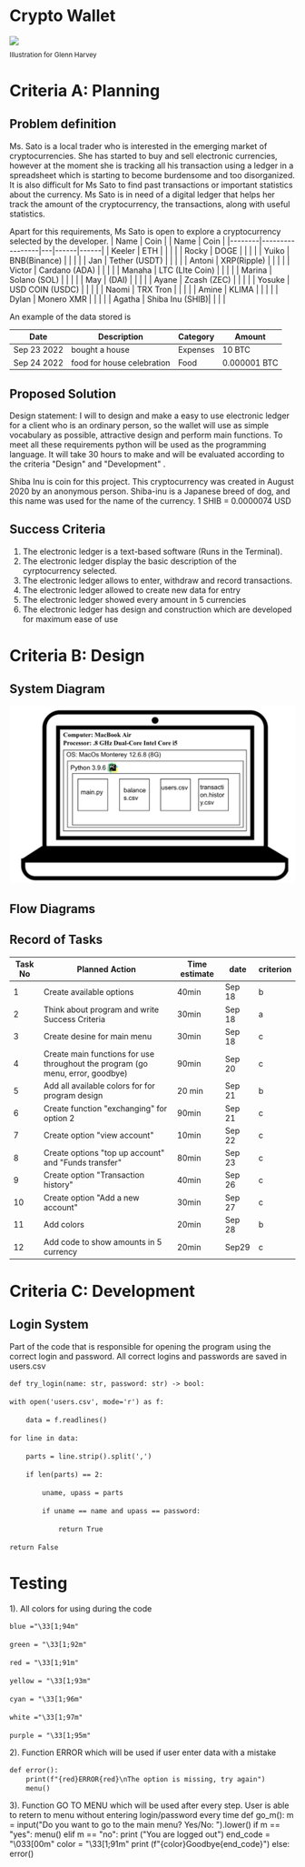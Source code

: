 # Crypto Wallet

![](22ROOSE-master768.gif)  
<sub>Illustration for Glenn Harvey</sub>

# Criteria A: Planning

## Problem definition

Ms. Sato is a local trader who is interested in the emerging market of cryptocurrencies. She has started to buy and sell electronic currencies, however at the moment she is tracking all his transaction using a ledger in a spreadsheet which is starting to become burdensome and too disorganized. It is also difficult for Ms Sato to find past transactions or important statistics about the currency. Ms Sato is in need of a digital ledger that helps her track the amount of the cryptocurrency, the transactions, along with useful statistics. 

Apart for this requirements, Ms Sato is open to explore a cryptocurrency selected by the developer.
| Name   | Coin            |   | Name | Coin |
|--------|-----------------|---|------|------|
| Keeler | ETH             |   |      |      |
| Rocky  | DOGE            |   |      |      |
| Yuiko  | BNB(Binance)    |   |      |      |
| Jan    | Tether (USDT)   |   |      |      |
| Antoni | XRP(Ripple)     |   |      |      |
| Victor | Cardano (ADA)   |   |      |      |
| Manaha | LTC (LIte Coin) |   |      |      |
| Marina | Solano (SOL)    |   |      |      |
| May    | (DAI)           |   |      |      |
| Ayane  | Zcash (ZEC)     |   |      |      |
| Yosuke  | USD COIN  (USDC)  |   |      |      |
| Naomi  |  TRX Tron       |   |      |      |
| Amine  |  KLIMA          |   |      |      |
| Dylan  | Monero XMR      |   |      |      |
| Agatha | Shiba Inu (SHIB)|   |      |      |


An example of the data stored is 

| Date | Description | Category | Amount  |
|------|-------------|----------|---------|
| Sep 23 2022 | bought a house | Expenses | 10 BTC |
| Sep 24 2022 | food for house celebration | Food | 0.000001 BTC |


## Proposed Solution

Design statement:
I will to design and make a easy to use electronic ledger for a client who is an ordinary person, so the wallet will use as simple vocabulary as possible, attractive design and perform main functions. To meet all these requirements python will be used as the programming language. It will take 30 hours to make and will be evaluated according to the criteria "Design" and "Development" .

Shiba Inu is coin for this project. This cryptocurrency was created in August 2020 by an anonymous person.  Shiba-inu is a Japanese breed of dog, and this name was used for the name of the currency. 1 SHIB = 0.0000074 USD


## Success Criteria
1. The electronic ledger is a text-based software (Runs in the Terminal).
2. The electronic ledger display the basic description of the cyrptocurrency selected.
3. The electronic ledger allows to enter, withdraw and record transactions.
4. The electronic ledger allowed to create new data for entry
5. The electronic ledger showed every amount in 5 currencies
6. The electronic ledger has design and construction which are developed for maximum ease of use

# Criteria B: Design

## System Diagram
![Image alt](https://github.com/agathasuarez/Unit-1-2024/blob/main/project/Image_20231002_223238_091.jpeg)

## Flow Diagrams


## Record of Tasks


| Task No  | Planned Action | Time estimate | date |  criterion  |
|------|-------------|----------|---------| --------|
| 1       | Create available options| 40min  | Sep 18  | b   | 
|2| Think about program and write Success Criteria| 30min|Sep 18|a| 
|3| Create desine for main menu|30min| Sep 18|c|
| 4       | Create main functions for use throughout the program (go menu, error, goodbye)| 90min         | Sep 20 | c|    
|5 |Add all available colors for  for program design|20 min| Sep 21|b| 
| 6       | Create function "exchanging" for option 2 | 90min | Sep 21 | c|             
| 7       | Create option "view account" | 10min  | Sep 22 | c|             
| 8       | Create options "top up account" and "Funds transfer"  |  80min         | Sep 23 |c|        
| 9       | Create option "Transaction history" | 40min         | Sep 26  |c|            
| 10       | Create option "Add a new account" | 30min         | Sep 27|c|
| 11       | Add colors    |   20min         | Sep 28   |b| 
|12| Add code to show amounts in 5 currency | 20min|Sep29|c|

# Criteria C: Development

## Login System
Part of the code that is responsible for opening the program using the correct login and password. All correct logins and passwords are saved in users.csv

    def try_login(name: str, password: str) -> bool:
    
    with open('users.csv', mode='r') as f:
    
        data = f.readlines()
        
    for line in data:
    
        parts = line.strip().split(',')
        
        if len(parts) == 2:
        
            uname, upass = parts
            
            if uname == name and upass == password:
            
                return True

    return False

# Testing

1). All colors for using during the code

    blue ="\33[1;94m"
    
    green = "\33[1;92m"
    
    red = "\33[1;91m"
    
    yellow = "\33[1;93m"
    
    cyan = "\33[1;96m"
    
    white ="\33[1;97m"
    
    purple = "\33[1;95m"

2). Function ERROR which will be used if user enter data with a mistake 

    def error():
        print(f"{red}ERROR{red}\nThe option is missing, try again")
        menu()


3). Function GO TO MENU which will be used after every step. User is able to retern to menu without entering login/password every time
    def go_m():
        m = input("Do you want to go to the main menu? Yes/No: ").lower()
        if m == "yes":
            menu()
        elif m == "no":
            print ("You are logged out")
            end_code = "\033[00m"
            color = "\33[1;91m"
            print (f"{color}Goodbye{end_code}")
        else:
            error()





```
